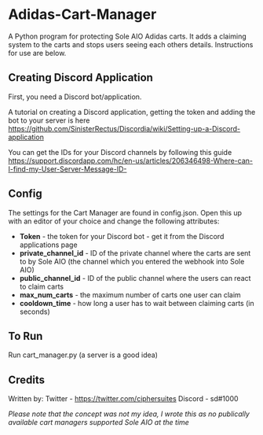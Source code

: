 # Adidas-Cart-Manager

A Python program for protecting Sole AIO Adidas carts. It adds a claiming system to the carts and stops users seeing each others details. Instructions for use are below.

## Creating Discord Application

First, you need a Discord bot/application.

A tutorial on creating a Discord application, getting the token and adding the bot to your server is here https://github.com/SinisterRectus/Discordia/wiki/Setting-up-a-Discord-application 

You can get the IDs for your Discord channels by following this guide https://support.discordapp.com/hc/en-us/articles/206346498-Where-can-I-find-my-User-Server-Message-ID-


## Config

The settings for the Cart Manager are found in config.json. Open this up with an editor of your choice and change the following attributes:

* **Token** - the token for your Discord bot - get it from the Discord applications page
* **private_channel_id** - ID of the private channel where the carts are sent to by Sole AIO (the channel which you entered the webhook into Sole AIO)
* **public_channel_id** - ID of the public channel where the users can react to claim carts
* **max_num_carts** - the maximum number of carts one user can claim
* **cooldown_time** - how long a user has to wait between claiming carts (in seconds)


## To Run

Run cart_manager.py (a server is a good idea)


## Credits

Written by:
Twitter - https://twitter.com/ciphersuites
Discord - sd#1000


*Please note that the concept was not my idea, I wrote this as no publically available cart managers supported Sole AIO at the time*
